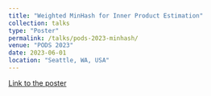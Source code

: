 ```yaml
---
title: "Weighted MinHash for Inner Product Estimation"
collection: talks
type: "Poster"
permalink: /talks/pods-2023-minhash/
venue: "PODS 2023"
date: 2023-06-01
location: "Seattle, WA, USA"
---
```


[Link to the poster](https://raw.githubusercontent.com/majid-daliri/majid-daliri.github.io/main/resources/PODS_Poster.pdf)
